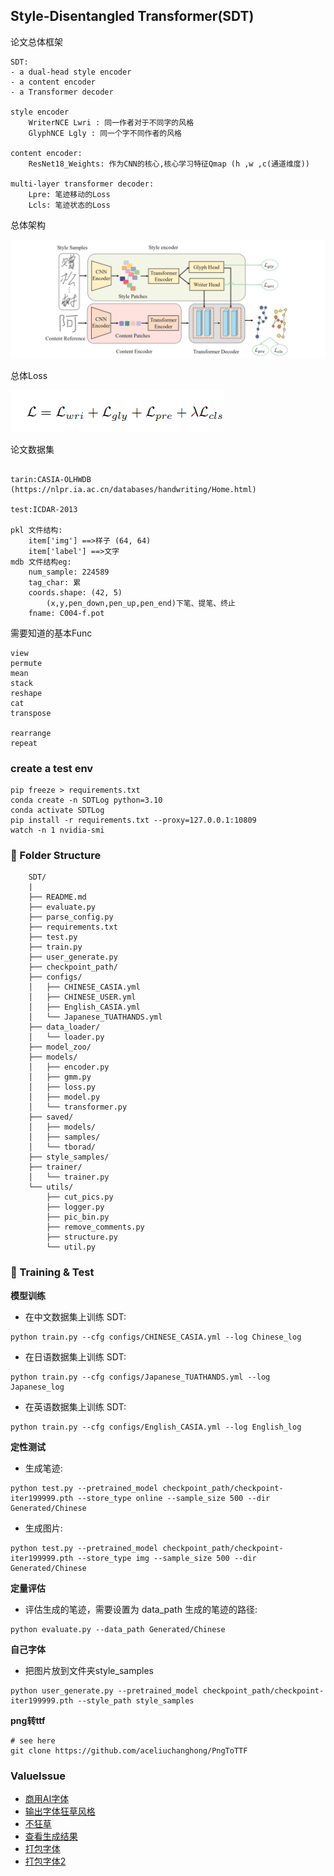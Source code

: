 ## Style-Disentangled Transformer(SDT)

论文总体框架

```
SDT:
- a dual-head style encoder
- a content encoder
- a Transformer decoder

style encoder
    WriterNCE Lwri : 同一作者对于不同字的风格
    GlyphNCE Lgly : 同一个字不同作者的风格

content encoder:
    ResNet18_Weights: 作为CNN的核心,核心学习特征Qmap (h ,w ,c(通道维度))

multi-layer transformer decoder:
    Lpre: 笔迹移动的Loss
    Lcls: 笔迹状态的Loss
```

总体架构

![img.png](paper%2Fpics%2Fimg.png)

总体Loss

![img_1.png](paper%2Fpics%2Fimg_1.png)

论文数据集

```text

tarin:CASIA-OLHWDB (https://nlpr.ia.ac.cn/databases/handwriting/Home.html)

test:ICDAR-2013

pkl 文件结构:
    item['img'] ==>样子 (64, 64)
    item['label'] ==>文字
mdb 文件结构eg:
    num_sample: 224589
    tag_char: 累
    coords.shape: (42, 5)
        (x,y,pen_down,pen_up,pen_end)下笔、提笔、终止
    fname: C004-f.pot
```

需要知道的基本Func

```text
view
permute
mean
stack
reshape
cat
transpose

rearrange
repeat
```

### create a test env

```shell
pip freeze > requirements.txt
conda create -n SDTLog python=3.10
conda activate SDTLog
pip install -r requirements.txt --proxy=127.0.0.1:10809
watch -n 1 nvidia-smi
```

### 📂 Folder Structure

```
    SDT/
    |
    ├── README.md
    ├── evaluate.py
    ├── parse_config.py
    ├── requirements.txt
    ├── test.py
    ├── train.py
    ├── user_generate.py
    ├── checkpoint_path/
    ├── configs/
    │   ├── CHINESE_CASIA.yml
    │   ├── CHINESE_USER.yml
    │   ├── English_CASIA.yml
    │   └── Japanese_TUATHANDS.yml
    ├── data_loader/
    │   └── loader.py
    ├── model_zoo/
    ├── models/
    │   ├── encoder.py
    │   ├── gmm.py
    │   ├── loss.py
    │   ├── model.py
    │   └── transformer.py
    ├── saved/
    │   ├── models/
    │   ├── samples/
    │   └── tborad/
    ├── style_samples/
    ├── trainer/
    │   └── trainer.py
    └── utils/
        ├── cut_pics.py
        ├── logger.py
        ├── pic_bin.py
        ├── remove_comments.py
        ├── structure.py
        └── util.py
```

### 🚀 Training & Test

**模型训练**

- 在中文数据集上训练 SDT:

```
python train.py --cfg configs/CHINESE_CASIA.yml --log Chinese_log
```

- 在日语数据集上训练 SDT:

```
python train.py --cfg configs/Japanese_TUATHANDS.yml --log Japanese_log
```

- 在英语数据集上训练 SDT:

```
python train.py --cfg configs/English_CASIA.yml --log English_log
```

**定性测试**

- 生成笔迹:

```
python test.py --pretrained_model checkpoint_path/checkpoint-iter199999.pth --store_type online --sample_size 500 --dir Generated/Chinese
```

- 生成图片:

```
python test.py --pretrained_model checkpoint_path/checkpoint-iter199999.pth --store_type img --sample_size 500 --dir Generated/Chinese
```

**定量评估**

- 评估生成的笔迹，需要设置为 data_path 生成的笔迹的路径:

```
python evaluate.py --data_path Generated/Chinese
```

**自己字体**

- 把图片放到文件夹style_samples

```
python user_generate.py --pretrained_model checkpoint_path/checkpoint-iter199999.pth --style_path style_samples
```

**png转ttf**

```
# see here
git clone https://github.com/aceliuchanghong/PngToTTF
```


### ValueIssue

* [商用AI字体](https://www.ai.zitijia.com/)
* [输出字体狂草风格](https://github.com/dailenson/SDT/issues/59#issuecomment-1963197514)
* [不狂草](https://github.com/dailenson/SDT/issues/75#issuecomment-2031897517)
* [查看生成结果](https://github.com/dailenson/SDT/issues/74)
* [打包字体](https://hackmd.io/@h93YMTP_SrK5XODkOdtuKg/Sk20ATBMp)
* [打包字体2](https://github.com/dailenson/SDT/issues/63)


